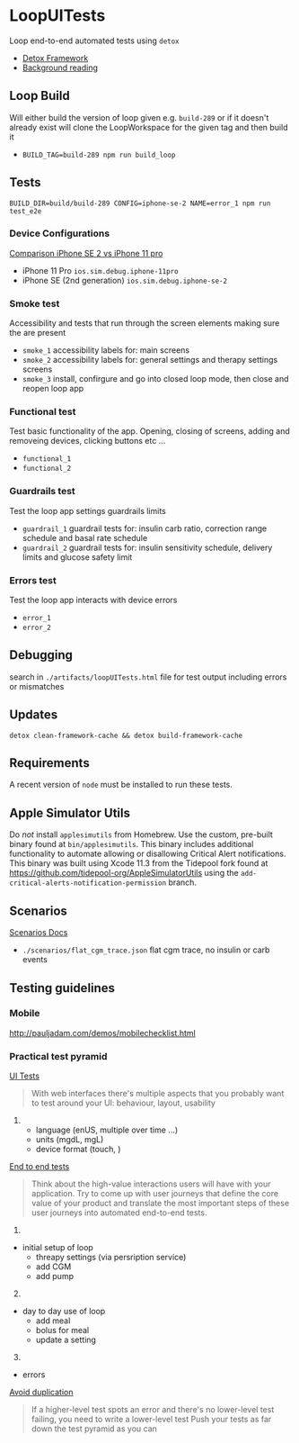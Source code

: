 # LoopUITests
Loop end-to-end automated tests using `detox`

 - [Detox Framework](https://github.com/wix/Detox)
 - [Background reading](https://hackernoon.com/detox-gray-box-end-to-end-testing-framework-for-mobile-apps-196ccd9564ce)


## Loop Build
Will either build the version of loop given e.g. `build-289` or if it doesn't already exist will clone the LoopWorkspace for the given tag and then build it

- `BUILD_TAG=build-289 npm run build_loop`

## Tests

`BUILD_DIR=build/build-289 CONFIG=iphone-se-2 NAME=error_1 npm run test_e2e`

### Device Configurations

[Comparison iPhone SE 2 vs iPhone 11 pro](https://www.apple.com/iphone/compare/?device1=iphoneSE2ndgen&device2=iphone12)

- iPhone 11 Pro `ios.sim.debug.iphone-11pro`
- iPhone SE (2nd generation) `ios.sim.debug.iphone-se-2`


### Smoke test
Accessibility and tests that run through the screen elements making sure the are present

- `smoke_1` accessibility labels for: main screens
- `smoke_2` accessibility labels for: general settings and therapy settings screens
- `smoke_3` install, confirgure and go into closed loop mode, then close and reopen loop app

### Functional test
Test basic functionality of the app. Opening, closing of screens, adding and removeing devices, clicking buttons etc ...

- `functional_1`
- `functional_2`

### Guardrails test
Test the loop app settings guardrails limits

- `guardrail_1` guardrail tests for: insulin carb ratio, correction range schedule and basal rate schedule
- `guardrail_2` guardrail tests for: insulin sensitivity schedule, delivery limits and glucose safety limit

### Errors test
Test the loop app interacts with device errors

- `error_1`
- `error_2`

## Debugging

 search in `./artifacts/loopUITests.html` file for test output including errors or mismatches

## Updates
`detox clean-framework-cache && detox build-framework-cache`

## Requirements

A recent version of `node` must be installed to run these tests.

## Apple Simulator Utils

Do *not* install `applesimutils` from Homebrew. Use the custom, pre-built binary found at `bin/applesimutils`. This binary includes additional functionality to automate allowing or disallowing Critical Alert notifications. This binary was built using Xcode 11.3 from the Tidepool fork found at https://github.com/tidepool-org/AppleSimulatorUtils using the `add-critical-alerts-notification-permission` branch.


## Scenarios

[Scenarios Docs](https://github.com/LoopKit/Loop/blob/master/Documentation/Testing/Scenarios.md)

- `./scenarios/flat_cgm_trace.json` flat cgm trace, no insulin or carb events

## Testing guidelines


### Mobile

http://pauljadam.com/demos/mobilechecklist.html


### Practical test pyramid

[UI Tests](https://martinfowler.com/articles/practical-test-pyramid.html#UiTests)

> With web interfaces there's multiple aspects that you probably want to test around your UI: behaviour, layout, usability

1)  - language (enUS, multiple over time ...)
    - units (mgdL, mgL)
    - device format (touch, )

[End to end tests](https://martinfowler.com/articles/practical-test-pyramid.html#End-to-endTests)

> Think about the high-value interactions users will have with your application. Try to come up with user journeys that define the core value of your product and translate the most important steps of these user journeys into automated end-to-end tests.

1)
- initial setup of loop
    - threapy settings (via persription service)
    - add CGM
    - add pump

2)
- day to day use of loop
    - add meal
    - bolus for meal
    - update a setting

3)
- errors

[Avoid duplication](https://martinfowler.com/articles/practical-test-pyramid.html#AvoidTestDuplication)

> If a higher-level test spots an error and there's no lower-level test failing, you need to write a lower-level test
> Push your tests as far down the test pyramid as you can

